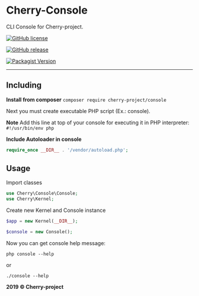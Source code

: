 # Cherry-Console
CLI Console for Cherry-project.


[![GitHub license](https://img.shields.io/github/license/cherry-framework/console.svg)](https://github.com/cherry-framework/console/blob/master/LICENSE)

[![GitHub release](https://img.shields.io/github/release/cherry-framework/console.svg)](https://github.com/cherry-framework/console/releases)

[![Packagist Version](https://img.shields.io/packagist/v/cherry-project/console.svg "Packagist Version")](https://packagist.org/packages/cherry-project/console "Packagist Version")

------------

## Including
**Install from composer** `composer require cherry-project/console`

Next you must create executable PHP script  (Ex.: console).

**Note** Add this line at top of your console for executing 
it in PHP interpreter: `#!/usr/bin/env php`

**Include Autoloader in console**
```php
require_once __DIR__ . '/vendor/autoload.php';
```

## Usage

Import classes

```php
use Cherry\Console\Console;
use Cherry\Kernel;
```

Create new Kernel and Console instance
```php
$app = new Kernel(__DIR__);

$console = new Console();
```

Now you can get console help message:

`php console --help`

or

`./console --help`

**2019 &copy; Cherry-project**

